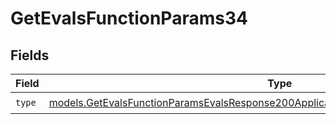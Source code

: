 # GetEvalsFunctionParams34


## Fields

| Field                                                                                                                                                                            | Type                                                                                                                                                                             | Required                                                                                                                                                                         | Description                                                                                                                                                                      |
| -------------------------------------------------------------------------------------------------------------------------------------------------------------------------------- | -------------------------------------------------------------------------------------------------------------------------------------------------------------------------------- | -------------------------------------------------------------------------------------------------------------------------------------------------------------------------------- | -------------------------------------------------------------------------------------------------------------------------------------------------------------------------------- |
| `type`                                                                                                                                                                           | [models.GetEvalsFunctionParamsEvalsResponse200ApplicationJSONResponseBodyData534Type](../models/getevalsfunctionparamsevalsresponse200applicationjsonresponsebodydata534type.md) | :heavy_check_mark:                                                                                                                                                               | N/A                                                                                                                                                                              |